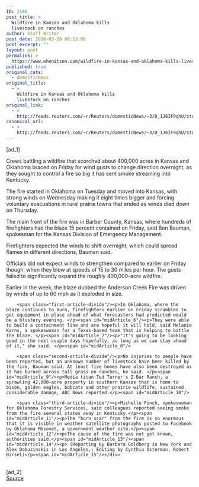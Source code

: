 ```yaml
---
ID: 2186
post_title: >
  Wildfire in Kansas and Oklahoma kills
  livestock on ranches
author: Staff Writer
post_date: 2016-03-26 08:13:06
post_excerpt: ""
layout: post
permalink: >
  https://www.whenitson.com/wildfire-in-kansas-and-oklahoma-kills-livestock-on-ranches/
published: true
original_cats:
  - domesticNews
original_title:
  - >
    Wildfire in Kansas and Oklahoma kills
    livestock on ranches
original_link:
  - >
    http://feeds.reuters.com/~r/Reuters/domesticNews/~3/D_1J6IF9qhU/story01.htm
canonical_url:
  - >
    http://feeds.reuters.com/~r/Reuters/domesticNews/~3/D_1J6IF9qhU/story01.htm
---
```

 [ad_1]
<br><div id="articleText">
<span id="midArticle_start"/>

<span class="focusParagraph" readability="6"><p><span class="articleLocatio&lt;/span&gt;n">Crews battling a wildfire that scorched about 400,000 acres in Kansas and Oklahoma braced on Friday for wind gusts to change direction overnight, as they sought to control a fire so big it has sent smoke streaming into Kentucky.</span></p></span><span id="midArticle_0"/><p>The fire started in Oklahoma on Tuesday and moved into Kansas, with strong winds on Wednesday making it eight times bigger and forcing voluntary evacuations in rural prairie towns that ended as winds died down on Thursday. </p><span id="midArticle_1"/><p>The main front of the fire was in Barber County, Kansas, where hundreds of firefighters had the blaze 15 percent contained on Friday, said Ben Bauman, spokesman for the Kansas Division of Emergency Management.  </p><span id="midArticle_2"/><p>Firefighters expected the winds to shift overnight, which could spread flames in different directions, Bauman said. </p><span id="midArticle_3"/><p>Officials did not expect winds to strengthen compared to earlier on Friday though, when they blew at speeds of 15 to 30 miles per hour. The gusts failed to significantly expand the roughly 400,000-acre wildfire.</p><span id="midArticle_4"/><p>Earlier in the week, the blaze dubbed the Anderson Creek Fire was driven by winds of up to 60 mph as it exploded in size.   </p><span id="midArticle_5"/>
        
        <span class="first-article-divide"/><p>In Oklahoma, where the blaze continues to burn, firefighters earlier on Friday scrambled to get equipment in place ahead of what forecasters had predicted would be a blustery evening. </p><span id="midArticle_6"/><p>They were able to build a containment line and are hopeful it will hold, said Melanie Karns, a spokeswoman for a Texas-based team that is helping to battle the blaze. </p><span id="midArticle_7"/><p>"It's going to be looking good in the next couple days hopefully, as long as we can stay ahead of it," she said. </p><span id="midArticle_8"/>
        
        <span class="second-article-divide"/><p>No injuries to people have been reported, but an unknown number of livestock have been killed by the fire, Bauman said. At least five homes have also been destroyed as it has burned across tall grass on ranches, he said. </p><span id="midArticle_9"/><p>Media titan Ted Turner's Z-Bar Ranch, a sprawling 42,000-acre property in southern Kansas that is home to bison, golden eagles, bobcats and other prairie wildlife, sustained considerable damage, ABC News reported.</p><span id="midArticle_10"/>
        
        <span class="third-article-divide"/><p>Michelle Finch, spokeswoman for Oklahoma Forestry Services, said colleagues reported seeing smoke from the fire several states away in Kentucky.</p><span id="midArticle_11"/><p>The "burn scar" from the fire is so enormous that it is visible in weather satellite photographs posted to Facebook by Oklahoma Mesonet, a government weather site.</p><span id="midArticle_12"/><p>The cause of the fire was not yet known, authorities said.</p><span id="midArticle_13"/><span id="midArticle_14"/><p> (Reporting by Barbara Goldberg in New York and Alex Dobuzinskis in Los Angeles,; Editing by Cynthia Osterman, Robert Birsel)</p><span id="midArticle_15"/></div>
<br>[ad_2]
<br><a href="http://feeds.reuters.com/~r/Reuters/domesticNews/~3/D_1J6IF9qhU/story01.htm">Source </a>